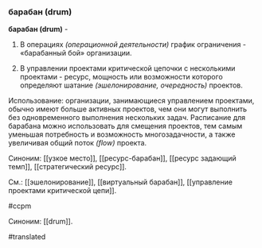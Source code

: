 ### барабан (drum)

**барабан (drum)** -

1. В операциях *(операционной деятельности)* график ограничения - «барабанный бой» организации.

2. В управлении проектами критической цепочки с несколькими проектами - ресурс, мощность или возможности которого определяют шатание *(эшелонирование, очередность)* проектов.

Использование: организации, занимающиеся управлением проектами, обычно имеют больше активных проектов, чем они могут выполнить без одновременного выполнения нескольких задач. Расписание для барабана можно использовать для смещения проектов, тем самым уменьшая потребность и возможность многозадачности, а также увеличивая общий поток *(flow)* проекта.

Синоним: [[узкое место]], [[ресурс-барабан]], [[ресурс задающий темп]], [[стратегический ресурс]].

См.: [[эшелонирование]], [[виртуальный барабан]], [[управление проектами критической цепи]].

#ccpm

Синоним: [[drum]].

#translated
